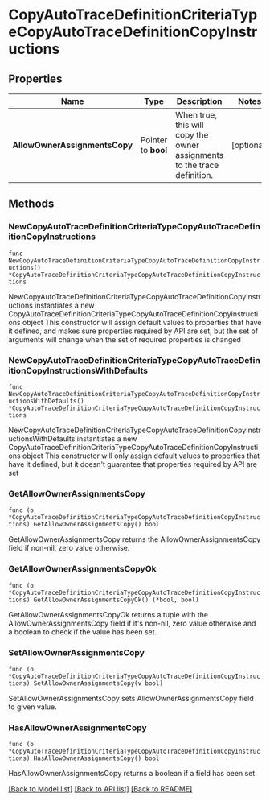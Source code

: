 # CopyAutoTraceDefinitionCriteriaTypeCopyAutoTraceDefinitionCopyInstructions

## Properties

Name | Type | Description | Notes
------------ | ------------- | ------------- | -------------
**AllowOwnerAssignmentsCopy** | Pointer to **bool** | When true, this will copy the owner assignments to the trace definition. | [optional] 

## Methods

### NewCopyAutoTraceDefinitionCriteriaTypeCopyAutoTraceDefinitionCopyInstructions

`func NewCopyAutoTraceDefinitionCriteriaTypeCopyAutoTraceDefinitionCopyInstructions() *CopyAutoTraceDefinitionCriteriaTypeCopyAutoTraceDefinitionCopyInstructions`

NewCopyAutoTraceDefinitionCriteriaTypeCopyAutoTraceDefinitionCopyInstructions instantiates a new CopyAutoTraceDefinitionCriteriaTypeCopyAutoTraceDefinitionCopyInstructions object
This constructor will assign default values to properties that have it defined,
and makes sure properties required by API are set, but the set of arguments
will change when the set of required properties is changed

### NewCopyAutoTraceDefinitionCriteriaTypeCopyAutoTraceDefinitionCopyInstructionsWithDefaults

`func NewCopyAutoTraceDefinitionCriteriaTypeCopyAutoTraceDefinitionCopyInstructionsWithDefaults() *CopyAutoTraceDefinitionCriteriaTypeCopyAutoTraceDefinitionCopyInstructions`

NewCopyAutoTraceDefinitionCriteriaTypeCopyAutoTraceDefinitionCopyInstructionsWithDefaults instantiates a new CopyAutoTraceDefinitionCriteriaTypeCopyAutoTraceDefinitionCopyInstructions object
This constructor will only assign default values to properties that have it defined,
but it doesn't guarantee that properties required by API are set

### GetAllowOwnerAssignmentsCopy

`func (o *CopyAutoTraceDefinitionCriteriaTypeCopyAutoTraceDefinitionCopyInstructions) GetAllowOwnerAssignmentsCopy() bool`

GetAllowOwnerAssignmentsCopy returns the AllowOwnerAssignmentsCopy field if non-nil, zero value otherwise.

### GetAllowOwnerAssignmentsCopyOk

`func (o *CopyAutoTraceDefinitionCriteriaTypeCopyAutoTraceDefinitionCopyInstructions) GetAllowOwnerAssignmentsCopyOk() (*bool, bool)`

GetAllowOwnerAssignmentsCopyOk returns a tuple with the AllowOwnerAssignmentsCopy field if it's non-nil, zero value otherwise
and a boolean to check if the value has been set.

### SetAllowOwnerAssignmentsCopy

`func (o *CopyAutoTraceDefinitionCriteriaTypeCopyAutoTraceDefinitionCopyInstructions) SetAllowOwnerAssignmentsCopy(v bool)`

SetAllowOwnerAssignmentsCopy sets AllowOwnerAssignmentsCopy field to given value.

### HasAllowOwnerAssignmentsCopy

`func (o *CopyAutoTraceDefinitionCriteriaTypeCopyAutoTraceDefinitionCopyInstructions) HasAllowOwnerAssignmentsCopy() bool`

HasAllowOwnerAssignmentsCopy returns a boolean if a field has been set.


[[Back to Model list]](../README.md#documentation-for-models) [[Back to API list]](../README.md#documentation-for-api-endpoints) [[Back to README]](../README.md)


